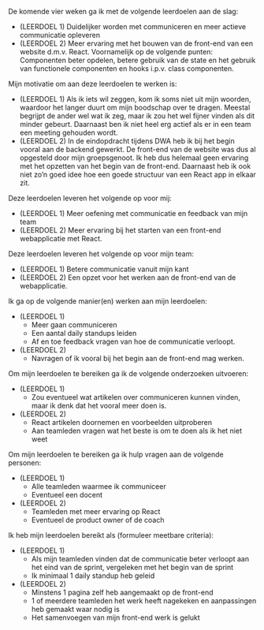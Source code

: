 De komende vier weken ga ik met de volgende leerdoelen aan de slag: 
  *	(LEERDOEL 1) Duidelijker worden met communiceren en meer actieve communicatie opleveren
  *	(LEERDOEL 2) Meer ervaring met het bouwen van de front-end van een website d.m.v. React. Voornamelijk op de volgende punten: Componenten beter opdelen, betere gebruik van de state en het gebruik van functionele componenten en hooks i.p.v. class componenten.

Mijn motivatie om aan deze leerdoelen te werken is: 
  *	(LEERDOEL 1) Als ik iets wil zeggen, kom ik soms niet uit mijn woorden, waardoor het langer duurt om mijn boodschap over te dragen. Meestal begrijpt de ander wel wat ik zeg, maar ik zou het wel fijner vinden als dit minder gebeurt. Daarnaast ben ik niet heel erg actief als er in een team een meeting gehouden wordt.
  *	(LEERDOEL 2) In de eindopdracht tijdens DWA heb ik bij het begin vooral aan de backend gewerkt. De front-end van de website was dus al opgesteld door mijn groepsgenoot. Ik heb dus helemaal geen ervaring met het opzetten van het begin van de front-end. Daarnaast heb ik ook niet zo’n goed idee hoe een goede structuur van een React app in elkaar zit. 

Deze leerdoelen leveren het volgende op voor mij: 
  *	(LEERDOEL 1) Meer oefening met communicatie en feedback van mijn team
  *	(LEERDOEL 2) Meer ervaring bij het starten van een front-end webapplicatie met React.

Deze leerdoelen leveren het volgende op voor mijn team: 
  *	(LEERDOEL 1) Betere communicatie vanuit mijn kant
  *	(LEERDOEL 2) Een opzet voor het werken aan de front-end van de webapplicatie.

Ik ga op de volgende manier(en) werken aan mijn leerdoelen: 
  *	(LEERDOEL 1) 
    *	Meer gaan communiceren
    * Een aantal daily standups leiden
    * Af en toe feedback vragen van hoe de communicatie verloopt.
  *	(LEERDOEL 2)
    *	Navragen of ik vooral bij het begin aan de front-end mag werken.

Om mijn leerdoelen te bereiken ga ik de volgende onderzoeken uitvoeren:
  *	(LEERDOEL 1) 
    *	Zou eventueel wat artikelen over communiceren kunnen vinden, maar ik denk dat het vooral meer doen is.
  *	(LEERDOEL 2)
    *	React artikelen doornemen en voorbeelden uitproberen
    *	Aan teamleden vragen wat het beste is om te doen als ik het niet weet

Om mijn leerdoelen te bereiken ga ik hulp vragen aan de volgende personen: 
  *	(LEERDOEL 1) 
    *	Alle teamleden waarmee ik communiceer
    * Eventueel een docent
  *	(LEERDOEL 2) 
    *	Teamleden met meer ervaring op React
    *	Eventueel de product owner of de coach

Ik heb mijn leerdoelen bereikt als (formuleer meetbare criteria): 
  *	(LEERDOEL 1)
    *	Als mijn teamleden vinden dat de communicatie beter verloopt aan het eind van de sprint, vergeleken met het begin van de sprint
    * Ik minimaal 1 daily standup heb geleid
  *	(LEERDOEL 2) 
    * Minstens 1 pagina zelf heb aangemaakt op de front-end
    * 1 of meerdere teamleden het werk heeft nagekeken en aanpassingen heb gemaakt waar nodig is
    * Het samenvoegen van mijn front-end werk is gelukt

